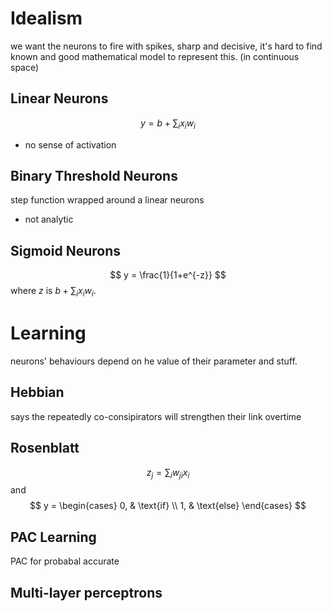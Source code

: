 # Idealism
we want the neurons to fire with spikes, sharp and decisive, it's hard to find known and good mathematical model to represent this. (in continuous space)

## Linear Neurons
$$ y = b + \sum_i{x_iw_i} $$

* no sense of activation

## Binary Threshold Neurons
step function wrapped around a linear neurons

* not analytic

## Sigmoid Neurons

$$ y = \frac{1}{1+e^{-z}} $$
where $z$ is $b+\sum_i{x_iw_i}$.

# Learning
neurons' behaviours depend on he value of their parameter and stuff.

## Hebbian
says the repeatedly co-consipirators will strengthen their link overtime

## Rosenblatt
$$ z_j = \sum_i{w_{ji}x_i} $$
and 
$$ y = \begin{cases}
0, & \text{if} \\
1, & \text{else} 
\end{cases}
$$


## PAC Learning
PAC for probabal accurate

## Multi-layer perceptrons
